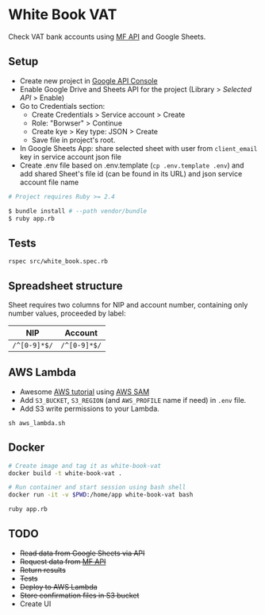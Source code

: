 # White Book VAT

Check VAT bank accounts using [MF API](https://www.gov.pl/web/kas/api-wykazu-podatnikow-vat) and Google Sheets.

## Setup

- Create new project in [Google API Console](https://console.developers.google.com/)
- Enable Google Drive and Sheets API for the project (Library > _Selected API_ > Enable)
- Go to Credentials section:
  - Create Credentials > Service account > Create
  - Role: "Borwser" > Continue
  - Create kye > Key type: JSON > Create
  - Save file in project's root.
- In Google Sheets App: share selected sheet with user from `client_email` key in service account json file
- Create .env file based on .env.template (`cp .env.template .env`) and add shared Sheet's file id (can be found in its URL) and json service account file name

```Bash
# Project requires Ruby >= 2.4

$ bundle install # --path vendor/bundle
$ ruby app.rb
```

## Tests

```
rspec src/white_book.spec.rb
```

## Spreadsheet structure

Sheet requires two columns for NIP and account number, containing only number values, proceeded by label:

| NIP          | Account      |
| ------------ | ------------ |
| `/^[0-9]*$/` | `/^[0-9]*$/` |

## AWS Lambda

- Awesome [AWS tutorial](https://aws.amazon.com/blogs/compute/announcing-ruby-support-for-aws-lambda/) using [AWS SAM](https://docs.aws.amazon.com/serverless-application-model/latest/developerguide/serverless-sam-cli-install.html)
- Add `S3_BUCKET`, `S3_REGION` (and `AWS_PROFILE` name if need) in `.env` file.
- Add S3 write permissions to your Lambda.

```
sh aws_lambda.sh
```

## Docker

```Bash
# Create image and tag it as white-book-vat
docker build -t white-book-vat .

# Run container and start session using bash shell
docker run -it -v $PWD:/home/app white-book-vat bash

ruby app.rb
```

## TODO

- ~~Read data from Google Sheets via API~~
- ~~Request data from [MF API](https://wl-api.mf.gov.pl/)~~
- ~~Return results~~
- ~~Tests~~
- ~~Deploy to AWS Lambda~~
- ~~Store confirmation files in S3 bucket~~
- Create UI
